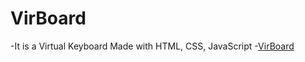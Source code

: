 # VirBoard
-It is a Virtual Keyboard Made with HTML, CSS, JavaScript
-[VirBoard](https://stanish28.github.io/VirBoard/)
